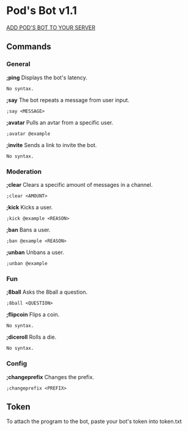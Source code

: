 # Pod's Bot v1.1

[ADD POD'S BOT TO YOUR SERVER](https://discord.com/oauth2/authorize?client_id=773889464094556160&permissions=8&scope=bot)

## Commands

### General

**;ping**
Displays the bot's latency.
```
No syntax.
```

**;say**
The bot repeats a message from user input.
```
;say <MESSAGE>
```

**;avatar**
Pulls an avtar from a specific user.
```
;avatar @example
```

**;invite**
Sends a link to invite the bot.
```
No syntax.
```

### Moderation

**;clear**
Clears a specific amount of messages in a channel.
```
;clear <AMOUNT>
```

**;kick**
Kicks a user.
```
;kick @example <REASON>
```

**;ban**
Bans a user.
```
;ban @example <REASON>
```

**;unban**
Unbans a user.
```
;unban @example
```

### Fun

**;8ball**
Asks the 8ball a question.
```
;8ball <QUESTION>
```

**;flipcoin**
Flips a coin.
```
No syntax.
```

**;diceroll**
Rolls a die.
```
No syntax.
```

### Config

**;changeprefix**
Changes the prefix.
```
;changeprefix <PREFIX>
```

## Token

To attach the program to the bot, paste your bot's token into token.txt